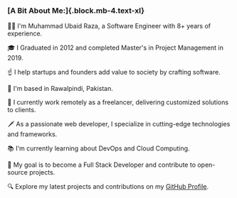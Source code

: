 ### [A Bit About Me:]{.block.mb-4.text-xl}

👋🏼 I'm Muhammad Ubaid Raza, a Software Engineer with 8+ years of experience.

🎓 I Graduated in 2012 and completed Master's in Project Management in 2019.

☝ I help startups and founders add value to society by crafting software.

🚩 I'm based in Rawalpindi, Pakistan.

🔨 I currently work remotely as a freelancer, delivering customized solutions to clients.

🗡 As a passionate web developer, I specialize in cutting-edge technologies and frameworks.

📚 I'm currently learning about DevOps and Cloud Computing.

🎯 My goal is to become a Full Stack Developer and contribute to open-source projects.

🔍 Explore my latest projects and contributions on my [GitHub Profile](https://github.com/mubaidr).
